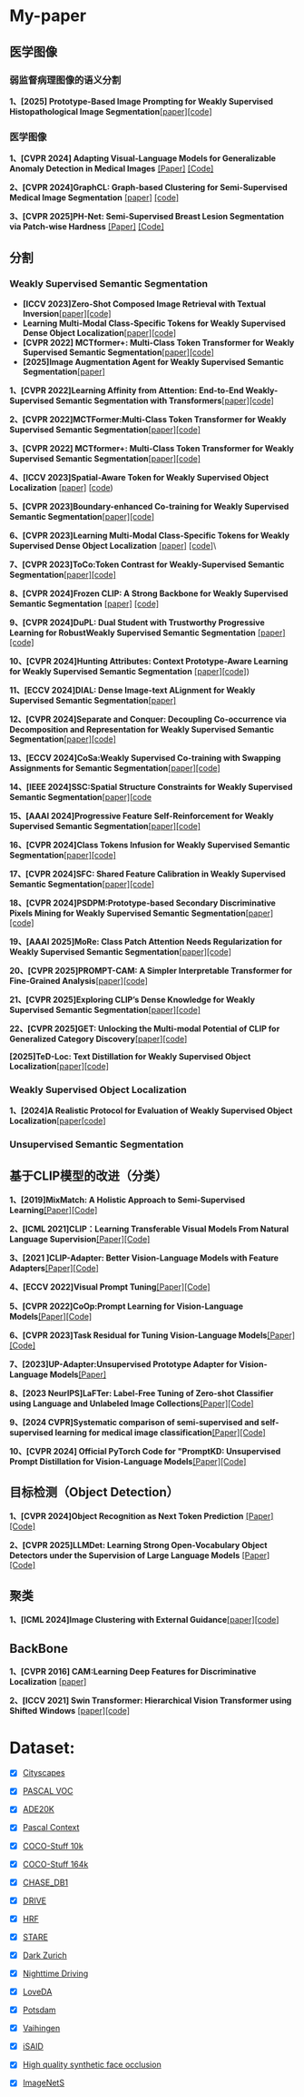 # My-paper
## 医学图像
### 弱监督病理图像的语义分割
**1、[2025] Prototype-Based Image Prompting for Weakly Supervised Histopathological Image Segmentation**[[paper]](https://arxiv.org/pdf/2503.12068)[[code]](https://github.com/QingchenTang/PBIP)
### 医学图像


**1、[CVPR 2024] Adapting Visual-Language Models for Generalizable Anomaly Detection in Medical Images**
[[Paper]](https://openaccess.thecvf.com/content/CVPR2024/papers/Huang_Adapting_Visual-Language_Models_for_Generalizable_Anomaly_Detection_in_Medical_Images_CVPR_2024_paper.pdf)
[[Code]](https://github.com/MediaBrain-SJTU/MVFA-AD)

**2、[CVPR 2024]GraphCL: Graph-based Clustering for Semi-Supervised Medical Image Segmentation** [[paper]](https://arxiv.org/pdf/2411.13147v1) [[code]](https://github.com/ZiqinZhou66/ZegCLIP?tab=readme-ov-file)

**3、[CVPR 2025]PH-Net: Semi-Supervised Breast Lesion Segmentation via Patch-wise Hardness**
[[Paper]](https://openaccess.thecvf.com/content/CVPR2024/papers/Jiang_PH-Net_Semi-Supervised_Breast_Lesion_Segmentation_via_Patch-wise_Hardness_CVPR_2024_paper.pdf)
[[Code]](https://github.com/jjjsyyy/PH-Net)

## 分割
### Weakly Supervised Semantic Segmentation
- **[ICCV 2023]Zero-Shot Composed Image Retrieval with Textual Inversion**[[paper]](https://openaccess.thecvf.com/content/ICCV2023/papers/Baldrati_Zero-Shot_Composed_Image_Retrieval_with_Textual_Inversion_ICCV_2023_paper.pdf)[[code]](https://github.com/miccunifi/SEARLE.)
- **Learning Multi-Modal Class-Specific Tokens for Weakly Supervised Dense Object Localization**[[paper]](https://openaccess.thecvf.com/content/CVPR2023/papers/Xu_Learning_Multi-Modal_Class-Specific_Tokens_for_Weakly_Supervised_Dense_Object_Localization_CVPR_2023_paper.pdf)[[code]](https://github.com/xulianuwa/MMCST)
- **[CVPR 2022] MCTformer+: Multi-Class Token Transformer for Weakly Supervised Semantic Segmentation**[[paper]](https://arxiv.org/pdf/2308.03005)[[code]](https://github.com/xulianuwa/MCTformer)
- **[2025]Image Augmentation Agent for Weakly Supervised Semantic Segmentation**[[paper]](https://arxiv.org/pdf/2412.20439)


**1、[CVPR 2022]Learning Affinity from Attention: End-to-End Weakly-Supervised Semantic Segmentation with Transformers**[[paper]](https://openaccess.thecvf.com/content/CVPR2022/papers/Ru_Learning_Affinity_From_Attention_End-to-End_Weakly-Supervised_Semantic_Segmentation_With_Transformers_CVPR_2022_paper.pdf)[[code]](https://github.com/rulixiang/afa)

**2、[CVPR 2022]MCTFormer:Multi-Class Token Transformer for Weakly Supervised Semantic Segmentation**[[paper]](https://arxiv.org/pdf/2203.02891)[[code]](https://github.com/xulianuwa/MCTformer)

**3、[CVPR 2022] MCTformer+: Multi-Class Token Transformer for Weakly Supervised Semantic Segmentation**[[paper]](https://arxiv.org/pdf/2308.03005)[[code]](https://github.com/xulianuwa/MCTformer)

**4、[ICCV 2023]Spatial-Aware Token for Weakly Supervised Object Localization** [[paper]](https://openaccess.thecvf.com/content/ICCV2023/papers/Wu_Spatial-Aware_Token_for_Weakly_Supervised_Object_Localization_ICCV_2023_paper.pdf) [[code](https://github.com/wpy1999/SAT))

**5、[CVPR 2023]Boundary-enhanced Co-training for Weakly Supervised Semantic Segmentation**[[paper]](https://openaccess.thecvf.com/content/CVPR2023/papers/Rong_Boundary-Enhanced_Co-Training_for_Weakly_Supervised_Semantic_Segmentation_CVPR_2023_paper.pdf)[[code]](https://github.com/ShenghaiRong/BECO?tab=readme-ov-file)

**6、[CVPR 2023]Learning Multi-Modal Class-Specific Tokens for Weakly Supervised Dense Object Localization** [[paper]](https://openaccess.thecvf.com/content/CVPR2023/papers/Xu_Learning_Multi-Modal_Class-Specific_Tokens_for_Weakly_Supervised_Dense_Object_Localization_CVPR_2023_paper.pdf) [[code]](https://github.com/xulianuwa/MMCST)\

**7、[CVPR 2023]ToCo:Token Contrast for Weakly-Supervised Semantic Segmentation**[[paper]](https://arxiv.org/pdf/2303.01267)[[code]](https://github.com/rulixiang/ToCo)

**8、[CVPR 2024]Frozen CLIP: A Strong Backbone for Weakly Supervised Semantic Segmentation** [[paper]](https://arxiv.org/pdf/2406.11189v1) [[code]](https://github.com/zbf1991/WeCLIP)

**9、[CVPR 2024]DuPL: Dual Student with Trustworthy Progressive Learning for RobustWeakly Supervised Semantic Segmentation** [[paper]](https://arxiv.org/pdf/2403.11184)[[code]](https://github.com/Wu0409/DuPL)

**10、[CVPR 2024]Hunting Attributes: Context Prototype-Aware Learning for Weakly Supervised Semantic Segmentation** [[paper]](https://link.zhihu.com/?target=https%3A//arxiv.org/abs/2403.07630)[[code]](https://github.com/Barrett-python/CPAL))

**11、[ECCV 2024]DIAL: Dense Image-text ALignment for Weakly Supervised Semantic Segmentation**[[paper]](https://arxiv.org/pdf/2409.15801)

**12、[CVPR 2024]Separate and Conquer: Decoupling Co-occurrence via Decomposition and Representation for Weakly Supervised Semantic Segmentation**[[paper]](https://arxiv.org/pdf/2402.18467)[[code]](https://github.com/zwyang6/SeCo)

**13、[ECCV 2024]CoSa:Weakly Supervised Co-training with Swapping Assignments for Semantic Segmentation**[[paper]](https://arxiv.org/pdf/2402.17891)[[code]](https://github.com/youshyee/CoSA)

**14、[IEEE 2024]SSC:Spatial Structure Constraints for Weakly Supervised Semantic Segmentation**[[paper]](https://arxiv.org/pdf/2401.11122)[[code](https://github.com/NUST-Machine-Intelligence-Laboratory/SSC)

**15、[AAAI 2024]Progressive Feature Self-Reinforcement for Weakly Supervised Semantic Segmentation**[[paper]](https://arxiv.org/pdf/2312.08916)[[code]](https://github.com/Jessie459/feature-self-reinforcement)

**16、[CVPR 2024]Class Tokens Infusion for Weakly Supervised Semantic Segmentation**[[paper]](https://openaccess.thecvf.com/content/CVPR2024/papers/Yoon_Class_Tokens_Infusion_for_Weakly_Supervised_Semantic_Segmentation_CVPR_2024_paper.pdf)[[code]]( https://github.com/yoon307/CTI)

**17、[CVPR 2024]SFC: Shared Feature Calibration in Weakly Supervised Semantic Segmentation**[[paper]](https://arxiv.org/pdf/2401.11719)[[code]](https://github.com/Barrett-python/SFC)

**18、[CVPR 2024]PSDPM:Prototype-based Secondary Discriminative Pixels Mining for Weakly Supervised Semantic Segmentation**[[paper]](https://openaccess.thecvf.com/content/CVPR2024/papers/Zhao_PSDPM_Prototype-based_Secondary_Discriminative_Pixels_Mining_for_Weakly_Supervised_Semantic_CVPR_2024_paper.pdf)[[code]](https://github.com/xinqiaozhao/PSDPM)

**19、[AAAI 2025]MoRe: Class Patch Attention Needs Regularization for Weakly Supervised Semantic Segmentation**[[paper]](https://arxiv.org/pdf/2412.11076)[[code]](https://github.com/zwyang6/MoRe)

**20、[CVPR 2025]PROMPT-CAM: A Simpler Interpretable Transformer for Fine-Grained Analysis**[[paper]](https://arxiv.org/pdf/2501.09333)[[code]](https://github.com/Imageomics/Prompt_CAM)

**21、[CVPR 2025]Exploring CLIP’s Dense Knowledge for Weakly Supervised Semantic Segmentation**[[paper]](https://arxiv.org/pdf/2503.20826)[[code]](https://github.com/zwyang6/ExCEL)

**22、[CVPR 2025]GET: Unlocking the Multi-modal Potential of CLIP for Generalized Category Discovery**[[paper]](https://arxiv.org/abs/2403.09974)[[code]](https://github.com/enguangW/GET)

**[2025]TeD-Loc: Text Distillation for Weakly Supervised Object Localization**[[paper]](https://arxiv.org/pdf/2501.12632)[[code]](https://github.com/shakeebmurtaza/TeDLOC)






### Weakly Supervised Object Localization
**1、[2024]A Realistic Protocol for Evaluation of Weakly Supervised Object Localization**[[paper](https://arxiv.org/pdf/2404.10034)[[code]](https://github.com/shakeebmurtaza/wsol_model_selection)


### Unsupervised Semantic Segmentation

## 基于CLIP模型的改进（分类）
**1、[2019]MixMatch: A Holistic Approach to Semi-Supervised Learning**[[Paper]](https://arxiv.org/pdf/1905.02249)[[Code]](https://github.com/google-research/mixmatch)

**2、[ICML 2021]CLIP：Learning Transferable Visual Models From Natural Language Supervision**[[Paper]](https://arxiv.org/pdf/2103.00020)[[Code]](https://github.com/OpenAI/CLIP)

**3、[2021 ]CLIP-Adapter: Better Vision-Language Models with Feature Adapters**[[Paper]](https://arxiv.org/pdf/2110.04544)[[Code]](https://github.com/gaopengcuhk/CLIP-Adapter0)

**4、[ECCV 2022]Visual Prompt Tuning**[[Paper]](https://arxiv.org/abs/2203.12119)[[Code]](https://github.com/kmnp/vpt)

**5、[CVPR 2022]CoOp:Prompt Learning for Vision-Language Models**[[Paper]](https://arxiv.org/pdf/2109.01134)[[Code]](https://github.com/KaiyangZhou/CoOp)

**6、[CVPR 2023]Task Residual for Tuning Vision-Language Models**[[Paper]](https://arxiv.org/pdf/2211.10277)[[Code]](https://github.com/geekyutao/TaskRes)

**7、[2023]UP-Adapter:Unsupervised Prototype Adapter for Vision-Language Models**[[Paper]](https://arxiv.org/pdf/2308.11507)

**8、[2023 NeurIPS]LaFTer: Label-Free Tuning of Zero-shot Classifier using Language and Unlabeled Image Collections**[[Paper]](https://arxiv.org/pdf/2305.18287)[[Code]](https://github.com/jmiemirza/LaFTer)

**9、[2024 CVPR]Systematic comparison of semi-supervised and self-supervised learning for medical image classification**[[Paper]](https://arxiv.org/pdf/2307.08919)[[Code]](https://github.com/tufts-ml/SSL-vs-SSL-benchmark)

**10、[CVPR 2024] Official PyTorch Code for "PromptKD: Unsupervised Prompt Distillation for Vision-Language Models**[[Paper]](https://arxiv.org/pdf/2403.02781)[[Code]](https://github.com/zhengli97/PromptKD)



## 目标检测（Object Detection）
**1、[CVPR 2024]Object Recognition as Next Token Prediction**
[[Paper]](https://openaccess.thecvf.com/content/CVPR2024/papers/Yue_Object_Recognition_as_Next_Token_Prediction_CVPR_2024_paper.pdf)
[[Code]](https://github.com/kaiyuyue/nxtp)


**2、[CVPR 2025]LLMDet: Learning Strong Open-Vocabulary Object Detectors under the Supervision of Large Language Models**
[[Paper]](https://arxiv.org/pdf/2501.18954)
[[Code]](https://github.com/iSEE-Laboratory/LLMDet)



## 聚类
**1、[ICML 2024]Image Clustering with External Guidance**[[paper]](https://arxiv.org/pdf/2310.11989)[[code]](https://github.com/XLearning-SCU/2024-ICML-TAC)


## BackBone
**1、[CVPR 2016] CAM:Learning Deep Features for Discriminative Localization**
[[paper]](https://arxiv.org/pdf/1512.04150)

**2、[ICCV 2021] Swin Transformer: Hierarchical Vision Transformer using Shifted Windows**
[[paper]](https://arxiv.org/pdf/2103.14030)[[code]](https://github.com/microsoft/Swin-Transformer)



<a name="Dataset"></a>
# Dataset:
- [x] [Cityscapes](https://github.com/open-mmlab/mmsegmentation/blob/master/docs/en/dataset_prepare.md#cityscapes)
- [x] [PASCAL VOC](https://github.com/open-mmlab/mmsegmentation/blob/master/docs/en/dataset_prepare.md#pascal-voc)
- [x] [ADE20K](https://github.com/open-mmlab/mmsegmentation/blob/master/docs/en/dataset_prepare.md#ade20k)
- [x] [Pascal Context](https://github.com/open-mmlab/mmsegmentation/blob/master/docs/en/dataset_prepare.md#pascal-context)
- [x] [COCO-Stuff 10k](https://github.com/open-mmlab/mmsegmentation/blob/master/docs/en/dataset_prepare.md#coco-stuff-10k)
- [x] [COCO-Stuff 164k](https://github.com/open-mmlab/mmsegmentation/blob/master/docs/en/dataset_prepare.md#coco-stuff-164k)
- [x] [CHASE_DB1](https://github.com/open-mmlab/mmsegmentation/blob/master/docs/en/dataset_prepare.md#chase-db1)
- [x] [DRIVE](https://github.com/open-mmlab/mmsegmentation/blob/master/docs/en/dataset_prepare.md#drive)
- [x] [HRF](https://github.com/open-mmlab/mmsegmentation/blob/master/docs/en/dataset_prepare.md#hrf)
- [x] [STARE](https://github.com/open-mmlab/mmsegmentation/blob/master/docs/en/dataset_prepare.md#stare)
- [x] [Dark Zurich](https://github.com/open-mmlab/mmsegmentation/blob/master/docs/en/dataset_prepare.md#dark-zurich)
- [x] [Nighttime Driving](https://github.com/open-mmlab/mmsegmentation/blob/master/docs/en/dataset_prepare.md#nighttime-driving)
- [x] [LoveDA](https://github.com/open-mmlab/mmsegmentation/blob/master/docs/en/dataset_prepare.md#loveda)
- [x] [Potsdam](https://github.com/open-mmlab/mmsegmentation/blob/master/docs/en/dataset_prepare.md#isprs-potsdam)
- [x] [Vaihingen](https://github.com/open-mmlab/mmsegmentation/blob/master/docs/en/dataset_prepare.md#isprs-vaihingen)
- [x] [iSAID](https://github.com/open-mmlab/mmsegmentation/blob/master/docs/en/dataset_prepare.md#isaid)
- [x] [High quality synthetic face occlusion](https://github.com/open-mmlab/mmsegmentation/blob/master/docs/en/dataset_prepare.md#delving-into-high-quality-synthetic-face-occlusion-segmentation-datasets)
- [x] [ImageNetS](https://github.com/open-mmlab/mmsegmentation/blob/master/docs/en/dataset_prepare.md#imagenets)

